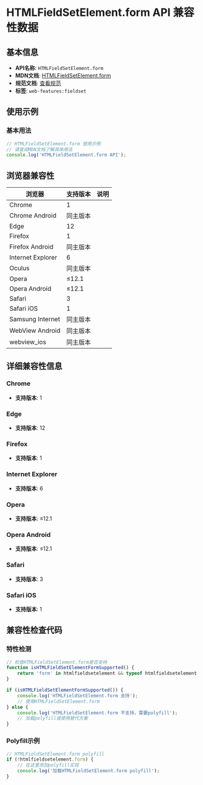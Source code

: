 # HTMLFieldSetElement.form API 兼容性数据

## 基本信息

- **API名称**: `HTMLFieldSetElement.form`
- **MDN文档**: [HTMLFieldSetElement.form](https://developer.mozilla.org/docs/Web/API/HTMLFieldSetElement/form)
- **规范文档**: [查看规范](https://html.spec.whatwg.org/multipage/form-control-infrastructure.html#dom-fae-form-dev)
- **标签**: `web-features:fieldset`

## 使用示例

### 基本用法

```javascript
// HTMLFieldSetElement.form 使用示例
// 请查阅MDN文档了解具体用法
console.log('HTMLFieldSetElement.form API');
```

## 浏览器兼容性

| 浏览器 | 支持版本 | 说明 |
|--------|----------|------|
| Chrome | 1 |  |
| Chrome Android | 同主版本 |  |
| Edge | 12 |  |
| Firefox | 1 |  |
| Firefox Android | 同主版本 |  |
| Internet Explorer | 6 |  |
| Oculus | 同主版本 |  |
| Opera | ≤12.1 |  |
| Opera Android | ≤12.1 |  |
| Safari | 3 |  |
| Safari iOS | 1 |  |
| Samsung Internet | 同主版本 |  |
| WebView Android | 同主版本 |  |
| webview_ios | 同主版本 |  |

## 详细兼容性信息

### Chrome

- **支持版本**: 1

### Edge

- **支持版本**: 12

### Firefox

- **支持版本**: 1

### Internet Explorer

- **支持版本**: 6

### Opera

- **支持版本**: ≤12.1

### Opera Android

- **支持版本**: ≤12.1

### Safari

- **支持版本**: 3

### Safari iOS

- **支持版本**: 1

## 兼容性检查代码

### 特性检测

```javascript
// 检查HTMLFieldSetElement.form是否支持
function isHTMLFieldSetElementFormSupported() {
    return 'form' in htmlfieldsetelement && typeof htmlfieldsetelement.form === 'function';
}

if (isHTMLFieldSetElementFormSupported()) {
    console.log('HTMLFieldSetElement.form 支持');
    // 使用HTMLFieldSetElement.form
} else {
    console.log('HTMLFieldSetElement.form 不支持，需要polyfill');
    // 加载polyfill或使用替代方案
}
```

### Polyfill示例

```javascript
// HTMLFieldSetElement.form polyfill
if (!htmlfieldsetelement.form) {
    // 在这里添加polyfill实现
    console.log('加载HTMLFieldSetElement.form polyfill');
}
```

